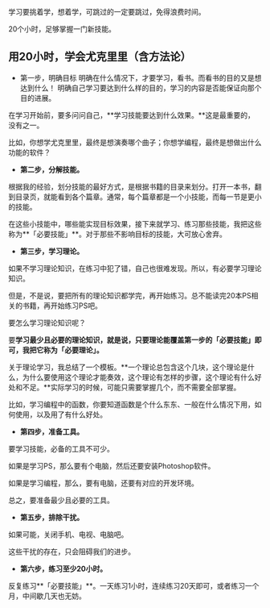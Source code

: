 学习要挑着学，想着学，可跳过的一定要跳过，免得浪费时间。

20个小时，足够掌握一门新技能。

## 用20小时，学会尤克里里（含方法论）

- 第一步，明确目标
明确在什么情况下，才要学习，看书。而看书的目的又是想达到什么！
明确自己学习要达到什么样的目的，学习的内容是否能保证向那个目的进展。

在学习开始前，要多问问自己，**学习技能要达到什么效果。**这是最重要的，没有之一。

比如，你想学尤克里里，最终是想演奏哪个曲子；你想学编程，最终是想做出什么功能的软件？

-   **第二步，分解技能。**

根据我的经验，划分技能的最好方式，是根据书籍的目录来划分。打开一本书，翻到目录页，就能看到各个篇章。通常，每个篇章都是一个小技能，而每一节是更小的技能。

在这些小技能中，哪些能实现目标效果，接下来就学习、练习那些技能，我把这些称为**「必要技能」**。对于那些不影响目标的技能，大可放心舍弃。

-   **第三步，学习理论。**

如果不学习理论知识，在练习中犯了错，自己也很难发现。所以，有必要学习理论知识。

但是，不是说，要把所有的理论知识都学完，再开始练习。总不能读完20本PS相关的书籍，再开始练习PS吧。

要怎么学习理论知识呢？

要**学习最少且必要的理论知识，就是说，只要理论能覆盖第一步的「必要技能」即可，我把它称为「必要理论」。**

关于理论学习，我总结了一个模板。**一个理论总包含这个几块，这个理论是什么，为什么要使用这个理论才能奏效，这个理论有怎样的步骤，这个理论有什么好处和不足。**实际学习的时候，可能只需要掌握几个，而不需要全部掌握。

比如，学习编程中的函数，你要知道函数是个什么东东、一般在什么情况下用，如何使用，以及用了有什么好处。

-   **第四步，准备工具。**

要学习技能，必备的工具不可少。

如果是学习PS，那么要有个电脑，然后还要安装Photoshop软件。

如果是学习编程，那么，要有电脑，还要有对应的开发环境。

总之，要准备最少且必要的工具。

-   **第五步，排除干扰。**

如果可能，关闭手机、电视、电脑吧。

这些干扰的存在，只会阻碍我们的进步。

-   **第六步，练习至少20小时。**

反复练习**「必要技能」**。一天练习1小时，连续练习20天即可，或者练习一个月，中间歇几天也无妨。
